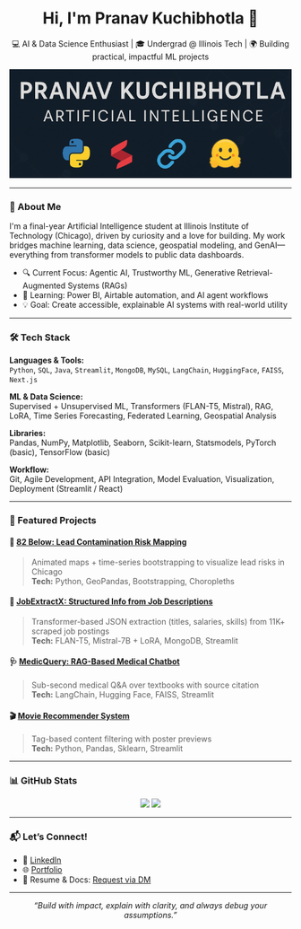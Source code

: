<h1 align="center">Hi, I'm Pranav Kuchibhotla 👋</h1>

<p align="center">
  💻 AI & Data Science Enthusiast | 🎓 Undergrad @ Illinois Tech | 🌍 Building practical, impactful ML projects
</p>

<p align="center">
  <img src="https://raw.githubusercontent.com/pranav-here/pranav-here/main/banner-dark.png" alt="Pranav Banner" style="max-width:100%;" />
</p>

---

### 🚀 About Me
I'm a final-year Artificial Intelligence student at Illinois Institute of Technology (Chicago), driven by curiosity and a love for building. My work bridges machine learning, data science, geospatial modeling, and GenAI—everything from transformer models to public data dashboards.

- 🔍 Current Focus: Agentic AI, Trustworthy ML, Generative Retrieval-Augmented Systems (RAGs)
- 🌱 Learning: Power BI, Airtable automation, and AI agent workflows
- 💡 Goal: Create accessible, explainable AI systems with real-world utility

---

### 🛠️ Tech Stack
**Languages & Tools:**  
`Python`, `SQL`, `Java`, `Streamlit`, `MongoDB`, `MySQL`, `LangChain`, `HuggingFace`, `FAISS`, `Next.js`

**ML & Data Science:**  
Supervised + Unsupervised ML, Transformers (FLAN-T5, Mistral), RAG, LoRA, Time Series Forecasting, Federated Learning, Geospatial Analysis

**Libraries:**  
Pandas, NumPy, Matplotlib, Seaborn, Scikit-learn, Statsmodels, PyTorch (basic), TensorFlow (basic)

**Workflow:**  
Git, Agile Development, API Integration, Model Evaluation, Visualization, Deployment (Streamlit / React)

---

### 🧠 Featured Projects

#### 📍 [82 Below: Lead Contamination Risk Mapping](https://github.com/pranav-here/82-below)
> Animated maps + time-series bootstrapping to visualize lead risks in Chicago  
> **Tech:** Python, GeoPandas, Bootstrapping, Choropleths

#### 💼 [JobExtractX: Structured Info from Job Descriptions](https://github.com/pranav-here/jobextractx)
> Transformer-based JSON extraction (titles, salaries, skills) from 11K+ scraped job postings  
> **Tech:** FLAN-T5, Mistral-7B + LoRA, MongoDB, Streamlit

#### 🩺 [MedicQuery: RAG-Based Medical Chatbot](https://github.com/pranav-here/medicquery)
> Sub-second medical Q&A over textbooks with source citation  
> **Tech:** LangChain, Hugging Face, FAISS, Streamlit

#### 🎬 [Movie Recommender System](https://github.com/pranav-here/movie-recommender)
> Tag-based content filtering with poster previews  
> **Tech:** Python, Pandas, Sklearn, Streamlit

---

### 📊 GitHub Stats

<p align="center">
  <img src="https://github-readme-stats.vercel.app/api?username=pranav-here&show_icons=true&theme=tokyonight&hide_title=true&count_private=true&include_all_commits=true" />
  <img src="https://github-readme-stats.vercel.app/api/top-langs/?username=pranav-here&layout=compact&theme=tokyonight" />
</p>

---

### 📬 Let’s Connect!

- 💼 [LinkedIn](https://www.linkedin.com/in/pranavkuchibhotla/)
- 🌐 [Portfolio](https://pranavkuchibhotla.com)
- 🧠 Resume & Docs: [Request via DM](https://www.linkedin.com/in/pranavkuchibhotla/)

---

<p align="center">
  <i>“Build with impact, explain with clarity, and always debug your assumptions.”</i>
</p>
